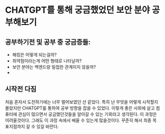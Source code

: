 # CHATGPT를 통해 궁금했었던 보안 분야 공부해보기

## 공부하기전 및 공부 중 궁금증들:
- 해킹은 어떻게 되는걸까?
- 취약점이라는게 어떤 형태로 나타날까?
- 보안 분야는 백엔드랑 밀접한 관계이지 않을까?
- 

## 시작전 다짐
처음 혼자서 도전하기에는 너무 멀어보였던 산 같았다.
특히 난 무엇을 어떻게 시작할지 몰랐지만
CHATGPT를 통하여 공부 방향을 잡을 수 있었다.
이렇게 좋은 사회에 살고 컴퓨터에 관심이 많으면서
궁금했던것들을 알아갈 수 있는 기회라고 생각된다.
이 과정은 어려울것이다. 그래도 이 과정 속에서 배울 수 있는게 많을것이다. 꾸준히 해서 최종 목표지점까지 갈 수 있길 바란다. 
